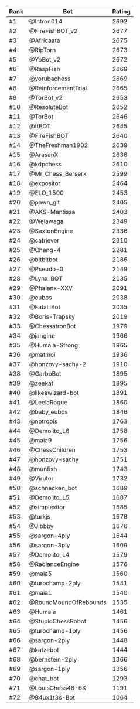 Rank|Bot|Rating
---|---|---
#1|@Intron014|2692
#2|@FireFishBOT_v2|2677
#3|@Africaata|2675
#4|@RipTorn|2673
#5|@YoBot_v2|2672
#6|@RaspFish|2669
#7|@yorubachess|2669
#8|@ReinforcementTrial|2665
#9|@TorBot_v2|2653
#10|@ResoluteBot|2652
#11|@TorBot|2646
#12|@ttBOT|2645
#13|@FireFishBOT|2640
#14|@TheFreshman1902|2639
#15|@ArasanX|2636
#16|@kdpchess|2610
#17|@Mr_Chess_Berserk|2599
#18|@expositor|2464
#19|@ELO_1500|2453
#20|@pawn_git|2405
#21|@AKS-Mantissa|2403
#22|@Weiawaga|2349
#23|@SaxtonEngine|2336
#24|@catriever|2310
#25|@Cheng-4|2281
#26|@bitbitbot|2186
#27|@Pseudo-0|2149
#28|@Lynx_BOT|2135
#29|@Phalanx-XXV|2091
#30|@eubos|2038
#31|@FataliiBot|2035
#32|@Boris-Trapsky|2019
#33|@ChessatronBot|1979
#34|@jangine|1966
#35|@Humaia-Strong|1965
#36|@matmoi|1936
#37|@honzovy-sachy-2|1910
#38|@GarboBot|1895
#39|@zeekat|1895
#40|@likeawizard-bot|1891
#41|@LeelaRogue|1860
#42|@baby_eubos|1846
#43|@notropis|1763
#44|@Demolito_L6|1758
#45|@maia9|1756
#46|@ChessChildren|1753
#47|@honzovy-sachy|1751
#48|@munfish|1743
#49|@Virutor|1732
#50|@schnecken_bot|1689
#51|@Demolito_L5|1687
#52|@simplexitor|1685
#53|@turkjs|1678
#54|@Jibbby|1676
#55|@sargon-4ply|1644
#56|@sargon-3ply|1609
#57|@Demolito_L4|1579
#58|@RadianceEngine|1576
#59|@maia5|1560
#60|@turochamp-2ply|1541
#61|@maia1|1540
#62|@RoundMoundOfRebounds|1535
#63|@Humaia|1461
#64|@StupidChessRobot|1456
#65|@turochamp-1ply|1456
#66|@sargon-2ply|1448
#67|@katzebot|1444
#68|@bernstein-2ply|1366
#69|@sargon-1ply|1356
#70|@chat_bot|1293
#71|@LouisChess48-6K|1191
#72|@B4ux1t3s-Bot|1064
